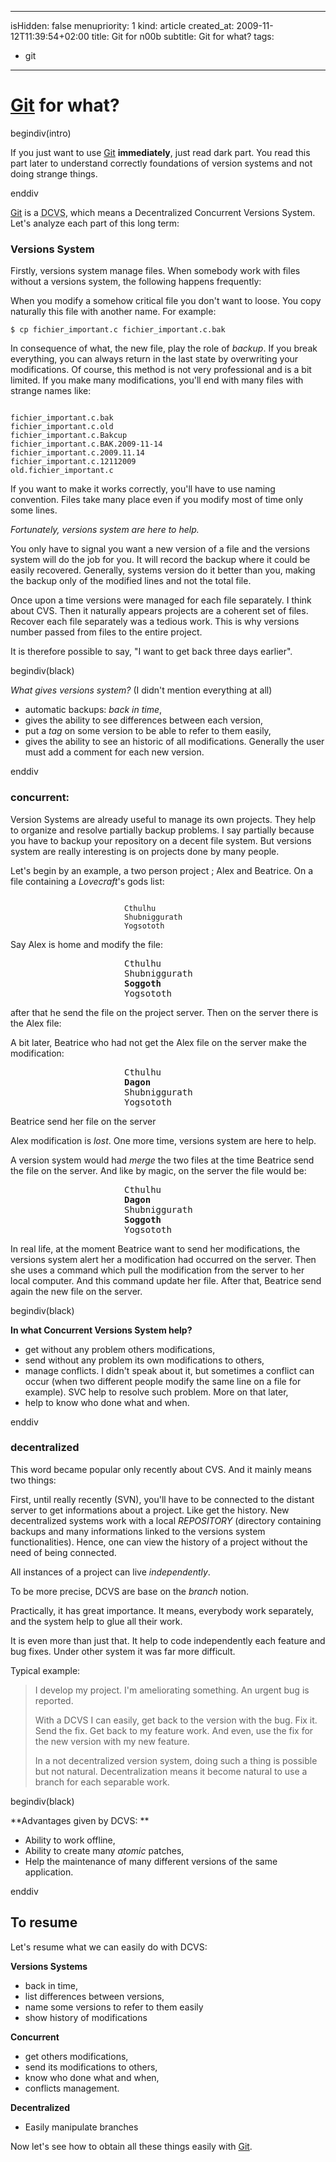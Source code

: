 -----
isHidden:       false
menupriority:   1
kind:           article
created_at:           2009-11-12T11:39:54+02:00
title: Git for n00b
subtitle: Git for what?
tags:
  - git
-----

# [Git][git] for what?

begindiv(intro)

If you just want to use [Git][git] **immediately**, just read dark part. You read this part later to understand correctly foundations of version systems and not doing strange things.

enddiv

[Git][git] is a <abbr title="Decentralized Concurent Versions System">DCVS</abbr>, which means a Decentralized Concurrent Versions System. Let's analyze each part of this long term:

### Versions System

Firstly, versions system manage files.
When somebody work with files without a versions system, the following happens frequently:

When you modify a somehow critical file you don't want to loose. You copy naturally this file with another name. For example:

<div><code class="zsh">$ cp fichier_important.c fichier_important.c.bak</code></div>

In consequence of what, the new file, play the role of *backup*. If you break everything, you can always return in the last state by overwriting your modifications.
Of course, this method is not very professional and is a bit limited. If you make many modifications, you'll end with many files with strange names like:

<div>
<code class="zsh">
fichier_important.c.bak
fichier_important.c.old
fichier_important.c.Bakcup
fichier_important.c.BAK.2009-11-14
fichier_important.c.2009.11.14
fichier_important.c.12112009
old.fichier_important.c
</code>
</div>

If you want to make it works correctly, you'll have to use naming convention. Files take many place even if you modify most of time only some lines.

*Fortunately, versions system are here to help.*

You only have to signal you want a new version of a file and the versions system will do the job for you. It will record the backup where it could be easily recovered. Generally, systems version do it better than you, making the backup only of the modified lines and not the total file.

Once upon a time versions were managed for each file separately. I think about CVS. Then it naturally appears projects are a coherent set of files. Recover each file separately was a tedious work. This is why versions number passed from files to the entire project.

It is therefore possible to say, "I want to get back three days earlier".

begindiv(black)

*What gives versions system?* (I didn't mention everything at all)

- automatic backups: *back in time*,
- gives the ability to see differences between each version,
- put a *tag* on some version to be able to refer to them easily,
- gives the ability to see an historic of all modifications. Generally the user must add a comment for each new version.

enddiv

### concurrent:

Version Systems are already useful to manage its own projects. They help to organize and resolve partially backup problems. I say partially because you have to backup your repository on a decent file system. But versions system are really interesting is on projects done by many people.

Let's begin by an example, a two person project ; Alex and Beatrice. On a file containing a *Lovecraft*'s gods list:

<div style="width: 10em; margin-left: auto; margin-right: auto">
<code class="zsh">
Cthulhu
Shubniggurath
Yogsototh
</code></div>

Say Alex is home and modify the file: 
<div style="width: 10em; margin-left: auto; margin-right: auto">
<pre class="twilight">
Cthulhu
Shubniggurath
<span class="StringConstant"><strong>Soggoth</strong></span>
Yogsototh
</pre>
</div>

after that he send the file on the project server. Then on the server there is the Alex file:

A bit later, Beatrice who had not get the Alex file on the server make the modification:

<div style="width: 10em; margin-left: auto; margin-right: auto">
<pre class="twilight">
Cthulhu
<span class="Constant"><strong>Dagon</strong></span>
Shubniggurath
Yogsototh
</pre>
</div>

Beatrice send her file on the server

Alex modification is *lost*. One more time, versions system are here to help.

A version system would had *merge* the two files at the time Beatrice send the file on the server. And like by magic, on the server the file would be:

<div style="width: 10em; margin-left: auto; margin-right: auto">
<pre class="twilight">
Cthulhu
<span class="Constant"><strong>Dagon</strong></span>
Shubniggurath
<span class="StringConstant"><strong>Soggoth</strong></span>
Yogsototh
</pre>
</div>

In real life, at the moment Beatrice want to send her modifications, the versions system alert her a modification had occurred on the server. Then she uses a command which pull the modification from the server to her local computer. And this command update her file. After that, Beatrice send again the new file on the server.

begindiv(black)

**In what Concurrent Versions System help?**

- get without any problem others modifications,
- send without any problem its own modifications to others,
- manage conflicts. I didn't speak about it, but sometimes a conflict can occur (when two different people modify the same line on a file for example). SVC help to resolve such problem. More on that later,
- help to know who done what and when.

enddiv

### decentralized

This word became popular only recently about CVS. And it mainly means two things:

First, until really recently (SVN), you'll have to be connected to the distant server to get informations about a project. Like get the history. New decentralized systems work with a local *REPOSITORY* (directory containing backups and many informations linked to the versions system functionalities). Hence, one can view the history of a project without the need of being connected.

All instances of a project can live *independently*.

To be more precise, DCVS are base on the *branch* notion.

Practically, it has great importance. It means, everybody work separately, and the system help to glue all their work.

It is even more than just that. It help to code independently each feature and bug fixes. Under other system it was far more difficult.

Typical example:

> I develop my project. I'm ameliorating something. An urgent bug is reported.
> 
> With a DCVS I can easily, get back to the version with the bug. Fix it. Send the fix. Get back to my feature work. And even, use the fix for the new version with my new feature.
> 
> In a not decentralized version system, doing such a thing is possible but not natural. Decentralization means it become natural to use a branch for each separable work.

begindiv(black)

**Advantages given by DCVS: **

- Ability to work offline,
- Ability to create many *atomic* patches,
- Help the maintenance of many different versions of the same application.

enddiv

## To resume

Let's resume what we can easily do with DCVS:

**Versions Systems**

- back in time,
- list differences between versions,
- name some versions to refer to them easily
- show history of modifications

**Concurrent**

- get others modifications,
- send its modifications to others,
- know who done what and when,
- conflicts management.

**Decentralized**

- Easily manipulate branches

Now let's see how to obtain all these things easily with [Git][git].

[git]: http://git-scm.org "Git"
